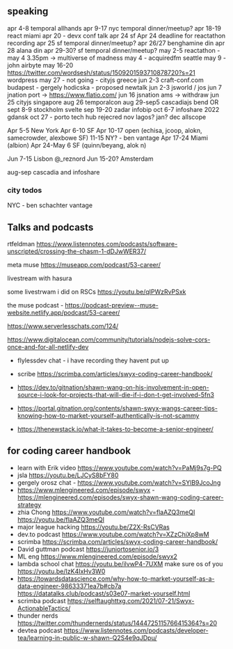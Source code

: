 

## speaking

apr 4-8 temporal allhands
apr 9-17 nyc temporal dinner/meetup?
apr 18-19 react miami
apr 20 - devx conf talk
apr 24 sf
Apr 24 deadline for reactathon recording
apr 25 sf temporal dinner/meetup?
apr 26/27 benghamine din
apr 28 alana din
apr 29-30? sf temporal dinner/meetup?
may 2-5 reactathon - may 4 3.35pm -> multiverse of madness
may 4 - acquiredfm seattle
may 9 - john airbyte
may 16-20 https://twitter.com/wordsesh/status/1509201593710878720?s=21 wordpress
may 27 - not going - cityjs greece
jun 2-3 craft-conf.com budapest - gergely hodicska - proposed newtalk
jun 2-3 jsworld / jos
jun 7 jnation port -> https://www.flatio.com/
jun 16 jsnation ams -> withdraw
jun 25 cityjs singapore
aug 26 temporalcon
aug 29-sep5 cascadiajs bend OR
sept 8-9 stockholm svelte
sep 19-20 zadar infobip
oct 6-7 infoshare 2022 gdansk
oct 27 - porto tech hub rejecred
nov lagos? jan?
dec allscope

Apr 5-5 New York
Apr 6-10 SF
Apr 10-17 open (echisa, jcoop, alokn, samecrowder, alexbowe SF)
11-15 NY? - ben vantage
Apr 17-24 Miami (albion)
Apr 24-May 6 SF (quinn/beyang, alok n)

Jun 7-15 Lisbon @_reznord
Jun 15-20? Amsterdam

aug-sep cascadia and infoshare

### city todos

NYC - ben schachter vantage

## Talks and podcasts

rtfeldman https://www.listennotes.com/podcasts/software-unscripted/crossing-the-chasm-1-dDJwWER37/

meta muse https://museapp.com/podcast/53-career/

livestream with hasura

some livestrwam i did on RSCs https://youtu.be/qIPWzRvPSxk

the muse podcast - https://podcast-preview--muse-website.netlify.app/podcast/53-career/

https://www.serverlesschats.com/124/

https://www.digitalocean.com/community/tutorials/nodejs-solve-cors-once-and-for-all-netlify-dev

- flylessdev chat - i have recording they havent put up

- scribe https://scrimba.com/articles/swyx-coding-career-handbook/


- https://dev.to/gitnation/shawn-wang-on-his-involvement-in-open-source-i-look-for-projects-that-will-die-if-i-don-t-get-involved-5fn3



- https://portal.gitnation.org/contents/shawn-swyx-wangs-career-tips-knowing-how-to-market-yourself-authentically-is-not-scammy


- https://thenewstack.io/what-it-takes-to-become-a-senior-engineer/



## for coding career handbook

- learn with Erik video https://www.youtube.com/watch?v=PaMj9s7g-PQ 
- jsla https://youtu.be/LJCyS8bFY80
- gergely orosz chat - https://www.youtube.com/watch?v=SYlB9JcoJng
- https://www.mlengineered.com/episode/swyx - https://mlengineered.com/episodes/swyx-shawn-wang-coding-career-strategy
-  zhia Chong https://www.youtube.com/watch?v=flaAZQ3meQI https://youtu.be/flaAZQ3meQI
- major league hacking https://youtu.be/Z2X-RsCVRas
- dev.to podcast https://www.youtube.com/watch?v=XZzChiXp8wM 
- scrimba https://scrimba.com/articles/swyx-coding-career-handbook/
- David guttman podcast https://juniortosenior.io/3 
- ML eng https://www.mlengineered.com/episode/swyx2 
- lambda school chat https://youtu.be/ilvwP4-7UXM 
make sure os of you https://youtu.be/IzK4IxHv3W0
- https://towardsdatascience.com/why-how-to-market-yourself-as-a-data-engineer-98633371ea7b#cb7a https://datatalks.club/podcast/s03e07-market-yourself.html
- scrimba podcast https://selftaughttxg.com/2021/07-21/Swyx-ActionableTactics/
- thunder nerds https://twitter.com/thundernerds/status/1444725115766415364?s=20
- devtea podcast https://www.listennotes.com/podcasts/developer-tea/learning-in-public-w-shawn-Q2S4e9qJDpu/
